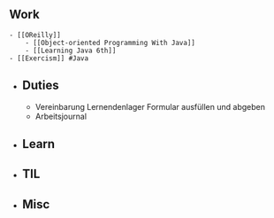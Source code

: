 ## Work
	- [[OReilly]]
		- [[Object-oriented Programming With Java]]
		- [[Learning Java 6th]]
	- [[Exercism]] #Java
- ## Duties
	- Vereinbarung Lernendenlager Formular ausfüllen und abgeben
	- Arbeitsjournal
- ## Learn
- ## TIL
- ## Misc